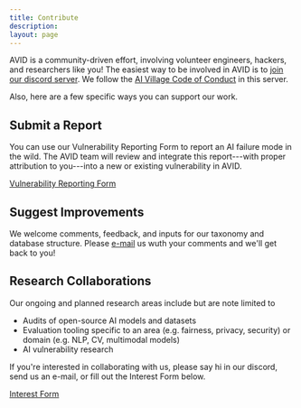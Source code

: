 ```yaml
---
title: Contribute
description: 
layout: page
---
```


<!-- {{< button relref="/" >}}Get Home{{< /button >}}
{{< button href="https://gohugo.io/" >}}Hugo{{< /button >}}
{{% button href="https://gohugo.io/" %}}Get Hugo{{% /button %}} -->

AVID is a community-driven effort, involving volunteer engineers, hackers, and researchers like you! The easiest way to be involved in AVID is to [join our discord server](https://discord.com/invite/FcXYZzmv3T). We follow the [AI Village Code of Conduct](https://aivillage.org/conduct/) in this server.

Also, here are a few specific ways you can support our work.

## Submit a Report
You can use our Vulnerability Reporting Form to report an AI failure mode in the wild. The AVID team will review and integrate this report---with proper attribution to you---into a new or existing vulnerability in AVID.

<!-- need a button -->
[Vulnerability Reporting Form](https://airtable.com/shrOCPagOzxNpgV96)

## Suggest Improvements
We welcome comments, feedback, and inputs for our taxonomy and database structure. Please [e-mail](mailto:avid.mldb@gmail.com) us wuth your comments and we'll get back to you!

## Research Collaborations
Our ongoing and planned research areas include but are note limited to

- Audits of open-source AI models and datasets
- Evaluation tooling specific to an area (e.g. fairness, privacy, security) or domain (e.g. NLP, CV, multimodal models)
- AI vulnerability research

If you're interested in collaborating with us, please say hi in our discord, send us an e-mail, or fill out the Interest Form below.

[Interest Form](https://airtable.com/shrtZj66GcF9FXmb8)